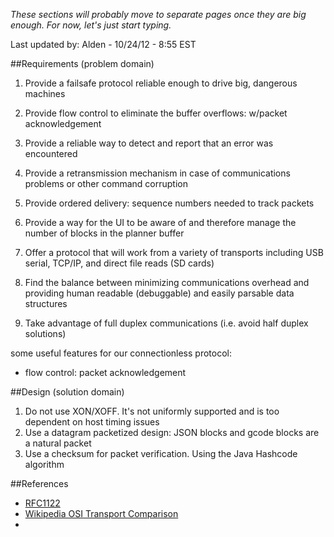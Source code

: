 _These sections will probably move to separate pages once they are big enough. For now, let's just start typing._

Last updated by: Alden - 10/24/12 - 8:55 EST

##Requirements (problem domain)

1. Provide a failsafe protocol reliable enough to drive big, dangerous machines

1. Provide flow control to eliminate the buffer overflows: w/packet acknowledgement
1. Provide a reliable way to detect and report that an error was encountered
1. Provide a retransmission mechanism in case of communications problems or other command corruption
1. Provide ordered delivery: sequence numbers needed to track packets
1. Provide a way for the UI to be aware of and therefore manage the number of blocks in the planner buffer
1. Offer a protocol that will work from a variety of transports including USB serial, TCP/IP, and direct file reads (SD cards)
1. Find the balance between minimizing communications overhead and providing human readable (debuggable) and easily parsable data structures
1. Take advantage of full duplex communications (i.e. avoid half duplex solutions)

some useful features for our connectionless protocol:
- flow control: packet acknowledgement

##Design (solution domain)

1. Do not use XON/XOFF. It's not uniformly supported and is too dependent on host timing issues
1. Use a datagram packetized design: JSON blocks and gcode blocks are a natural packet
1. Use a checksum for packet verification. Using the Java Hashcode algorithm


##References
* [RFC1122](http://tools.ietf.org/html/rfc1122)
* [Wikipedia OSI Transport Comparison](http://en.wikipedia.org/wiki/Transport_layer#Comparison_of_OSI_transport_protocols)
* 

